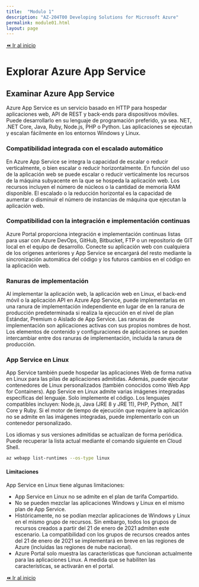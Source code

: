 ```yaml
---
title:  "Modulo 1"
description: "AZ-204T00 Developing Solutions for Microsoft Azure"
permalink: module01.html
layout: page
---
```


[⏪ Ir al inicio](index.md)

# Explorar Azure App Service
## Examinar Azure App Service

Azure App Service es un servicio basado en HTTP para hospedar aplicaciones web, API de REST y back-ends para dispositivos móviles. Puede desarrollarlo en su lenguaje de programación preferido, ya sea. NET, .NET Core, Java, Ruby, Node.js, PHP o Python. Las aplicaciones se ejecutan y escalan fácilmente en los entornos Windows y Linux.

### Compatibilidad integrada con el escalado automático

En Azure App Service se integra la capacidad de escalar o reducir verticalmente, o bien escalar o reducir horizontalmente. En función del uso de la aplicación web se puede escalar o reducir verticalmente los recursos de la máquina subyacente en la que se hospeda la aplicación web. Los recursos incluyen el número de núcleos o la cantidad de memoria RAM disponible. El escalado o la reducción horizontal es la capacidad de aumentar o disminuir el número de instancias de máquina que ejecutan la aplicación web.

### Compatibilidad con la integración e implementación continuas

Azure Portal proporciona integración e implementación continuas listas para usar con Azure DevOps, GitHub, Bitbucket, FTP o un repositorio de GIT local en el equipo de desarrollo. Conecte su aplicación web con cualquiera de los orígenes anteriores y App Service se encargará del resto mediante la sincronización automática del código y los futuros cambios en el código en la aplicación web.

### Ranuras de implementación

Al implementar la aplicación web, la aplicación web en Linux, el back-end móvil o la aplicación API en Azure App Service, puede implementarlas en una ranura de implementación independiente en lugar de en la ranura de producción predeterminada si realiza la ejecución en el nivel de plan Estándar, Premium o Aislado de App Service. Las ranuras de implementación son aplicaciones activas con sus propios nombres de host. Los elementos de contenido y configuraciones de aplicaciones se pueden intercambiar entre dos ranuras de implementación, incluida la ranura de producción.

### App Service en Linux

App Service también puede hospedar las aplicaciones Web de forma nativa en Linux para las pilas de aplicaciones admitidas. Además, puede ejecutar contenedores de Linux personalizados (también conocidos como Web App for Containers). App Service en Linux admite varias imágenes integradas específicas del lenguaje. Solo implemente el código. Los lenguajes compatibles incluyen: Node.js, Java (JRE 8 y JRE 11), PHP, Python, .NET Core y Ruby. Si el motor de tiempo de ejecución que requiere la aplicación no se admite en las imágenes integradas, puede implementarlo con un contenedor personalizado.

Los idiomas y sus versiones admitidas se actualizan de forma periódica. Puede recuperar la lista actual mediante el comando siguiente en Cloud Shell.

```bash
az webapp list-runtimes --os-type linux
```

#### Limitaciones

App Service en Linux tiene algunas limitaciones:

* App Service en Linux no se admite en el plan de tarifa Compartido.
* No se pueden mezclar las aplicaciones Windows y Linux en el mismo plan de App Service.
* Históricamente, no se podían mezclar aplicaciones de Windows y Linux en el mismo grupo de recursos. Sin embargo, todos los grupos de recursos creados a partir del 21 de enero de 2021 admiten este escenario. La compatibilidad con los grupos de recursos creados antes del 21 de enero de 2021 se implementará en breve en las regiones de Azure (incluidas las regiones de nube nacional).
* Azure Portal solo muestra las características que funcionan actualmente para las aplicaciones Linux. A medida que se habiliten las características, se activarán en el portal.

[⏪ Ir al inicio](index.md)